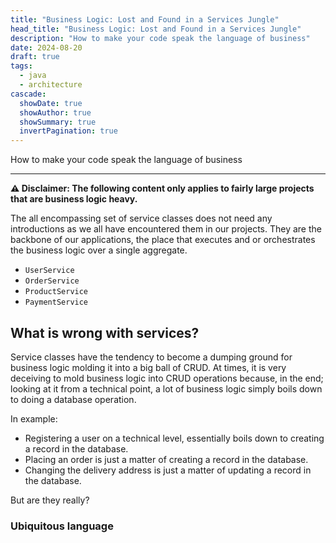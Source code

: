 ```yaml
---
title: "Business Logic: Lost and Found in a Services Jungle"
head_title: "Business Logic: Lost and Found in a Services Jungle"
description: "How to make your code speak the language of business"
date: 2024-08-20
draft: true
tags:
  - java
  - architecture
cascade:
  showDate: true
  showAuthor: true
  showSummary: true
  invertPagination: true
---
```


How to make your code speak the language of business
<!--more-->
---

**⚠️ Disclaimer: The following content only applies to fairly large projects that are
business logic heavy.**

The all encompassing set of service classes does not need any introductions as we all have
encountered them in our projects. They are the backbone of our applications, the place
that executes and or orchestrates the business logic over a single aggregate.

- `UserService`
- `OrderService`
- `ProductService`
- `PaymentService`

## What is wrong with services?

Service classes have the tendency to become a dumping ground for business logic molding it
into a big ball of CRUD.
At times, it is very deceiving to mold business logic into CRUD operations because, in the
end; looking at it from a technical point, a lot of business logic simply boils down to
doing a database operation.

In example:

- Registering a user on a technical level, essentially boils down to creating a record in the
database.
- Placing an order is just a matter of creating a record in the database.
- Changing the delivery address is just a matter of updating a record in the database.

But are they really?

### Ubiquitous language
